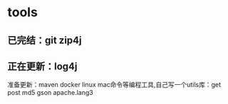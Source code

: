 # tools

## 已完结：git zip4j

## 正在更新：log4j

准备更新：maven docker linux mac命令等编程工具,自己写一个utils库：get post md5 gson apache.lang3
